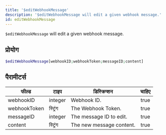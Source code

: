 ```yaml
---
title: '$editWebhookMessage'
description: '$editWebhookMessage will edit a given webhook message.'
id: editWebhookMessage
---
```


`$editWebhookMessage` will edit a given webhook message.

## प्रोयोग

```php
$editWebhookMessage[webhookID;webhookToken;messageID;content]
```

## पैरामीटर्स

| फील्ड        | टाइप     | डिस्क्रिप्शन             | चाहिए |
| ------------ | -------- | ------------------------ |:-----:|
| webhookID    | integer  | Webhook ID.              | true  |
| webhookToken | स्ट्रिंग | The Webhook Token.       | true  |
| messageID    | integer  | The message ID to edit.  | true  |
| content      | स्ट्रिंग | The new message content. | true  |